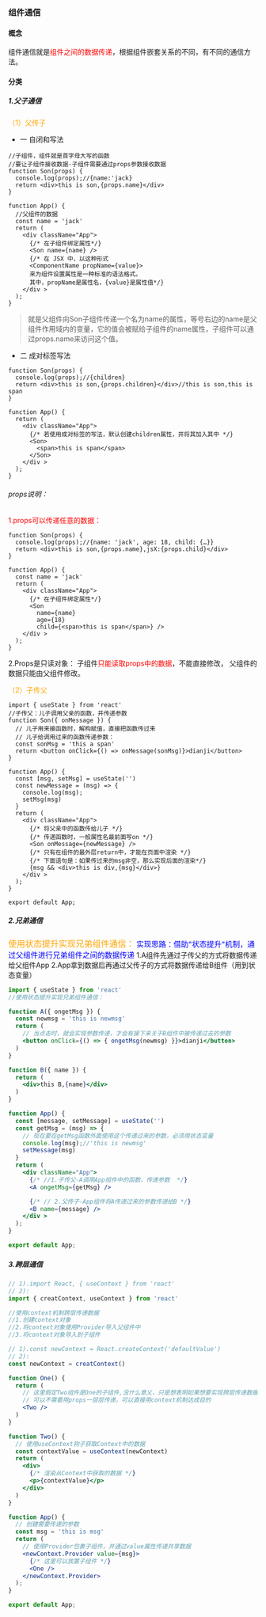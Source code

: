 ### 组件通信

#### 概念

组件通信就是<span style="color:red">组件之间的数据传递</span>，根据组件嵌套关系的不同，有不同的通信方法。

#### 分类

##### 1.父子通信
<span style="color:orange; font-size：25px">（1）父传子</span>

- 一 自闭和写法
```jsX
//子组件，组件就是首字母大写的函数
//要让子组件接收数据-子组件需要通过props参数接收数据 
function Son(props) {
  console.log(props);//{name:'jack}
  return <div>this is son,{props.name}</div>
}

function App() {
  //父组件的数据
  const name = 'jack'
  return (
    <div className="App">
      {/* 在子组件绑定属性*/}
      <Son name={name} />
      {/* 在 JSX 中，以这种形式
      <ComponentName propName={value}>
      来为组件设置属性是一种标准的语法格式。
      其中，propName是属性名，{value}是属性值*/}
    </div >
  );
}
```

><Son name={name} />就是父组件向Son子组件传递一个名为name的属性，等号右边的name是父组件作用域内的变量，它的值会被赋给子组件的name属性，子组件可以通过props.name来访问这个值。

- 二 成对标签写法
```jsX
function Son(props) {
  console.log(props);//{children}
  return <div>this is son,{props.children}</div>//this is son,this is span
}

function App() {
  return (
    <div className="App">
      {/* 若使用成对标签的写法，默认创建children属性，并将其加入其中 */}
      <Son>
        <span>this is span</span>
      </Son>
    </div >
  );
}
```

###### props说明：
<span style="color:red">1.props可以传递任意的数据：</span>

```jsX
function Son(props) {
  console.log(props);//{name: 'jack', age: 18, child: {…}}
  return <div>this is son,{props.name},jsX:{props.child}</div>
}

function App() {
  const name = 'jack'
  return (
    <div className="App">
      {/* 在子组件绑定属性*/}
      <Son
        name={name}
        age={18}
        child={<span>this is span</span>} />
    </div >
  );
}
```

2.Props是只读对象：
子组件<span style="color:red">只能读取props中的数据</span>，不能直接修改，
父组件的数据只能由父组件修改。

<span style="color:orange; font-size：25px">（2）子传父</span>

```jsX
import { useState } from 'react'
//子传父：儿子调用父亲的函数，并传递参数
function Son({ onMessage }) {
  // 儿子用来接函数时，解构赋值，直接把函数传过来
  // 儿子给调用过来的函数传递参数：
  const sonMsg = 'this a span'
  return <button onClick={() => onMessage(sonMsg)}>dianji</button>
}

function App() {
  const [msg, setMsg] = useState('')
  const newMessage = (msg) => {
    console.log(msg);
    setMsg(msg)
  }
  return (
    <div className="App">
      {/* 将父亲中的函数传给儿子 */}
      {/* 传递函数时，一般属性名最前面写on */}
      <Son onMessage={newMessage} />
      {/* 只有在组件的最外层return中，才能在页面中渲染 */}
      {/* 下面语句是：如果传过来的msg非空，那么实现后面的渲染*/}
      {msg && <div>this is div,{msg}</div>}
    </div >
  );
}

export default App;
```

##### 2.兄弟通信

<span style="color:orange; font-size:17px">使用状态提升实现兄弟组件通信：</span>
<span style="color:blue; font-size:15px">实现思路：借助"状态提升"机制，通过父组件进行兄弟组件之间的数据传递</span>
<span style="font-size:14px">1.A组件先通过子传父的方式将数据传递给父组件App
2.App拿到数据后再通过父传子的方式将数据传递给B组件（用到状态变量）</span>


```jsx
import { useState } from 'react'
//使用状态提升实现兄弟组件通信：

function A({ ongetMsg }) {
  const newmsg = 'this is newmsg'
  return (
    // 当点击时，就会实现参数传递，才会有接下来关于B组件中被传递过去的参数
    <button onClick={() => { ongetMsg(newmsg) }}>dianji</button>
  )
}

function B({ name }) {
  return (
    <div>this B,{name}</div>
  )
}

function App() {
  const [message, setMessage] = useState('')
  const getMsg = (msg) => {
    // 现在要在getMsg函数外面使用这个传递过来的参数，必须用状态变量
    console.log(msg);//'this is newmsg'
    setMessage(msg)
  }
  return (
    <div className="App">
      {/* //1.子传父-A调用App组件中的函数，传递参数  */}
      <A ongetMsg={getMsg} />

      {/* // 2.父传子-App组件将A传递过来的参数传递给B */}
      <B name={message} />
    </div >
  );
}

export default App;
```

##### 3.跨层通信

```jsx
// 1).import React, { useContext } from 'react'
// 2):
import { creatContext, useContext } from 'react'

//使用context机制跨层传递数据
//1.创建context对象
//2.将context对象使用Provider导入父组件中
//3.将context对象导入到子组件

// 1).const newContext = React.createContext('defaultValue')
// 2):
const newContext = creatContext()

function One() {
  return (
    // 这里假定Two组件是One的子组件,没什么意义，只是想表明如果想要实现跨层传递数据，
    // 可以不需要用props一层层传递，可以直接用context机制达成目的
    <Two />
  )
}

function Two() {
  // 使用useContext钩子获取Context中的数据
  const contextValue = useContext(newContext)
  return (
    <div>
      {/* 渲染从Context中获取的数据 */}
      <p>{contextValue}</p>
    </div>
  )
}

function App() {
  // 创建需要传递的参数
  const msg = 'this is msg'
  return (
    // 使用Provider包裹子组件，并通过value属性传递共享数据
    <newContext.Provider value={msg}>
      {/* 这里可以放置子组件 */}
      <One />
    </newContext.Provider>
  );
}

export default App;
```
